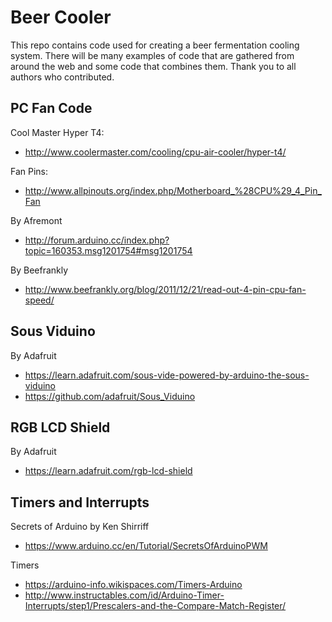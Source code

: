 Beer Cooler
===

This repo contains code used for creating a beer fermentation cooling system.
There will be many examples of code that are gathered from around the web and
some code that combines them.  Thank you to all authors who contributed.


PC Fan Code
---

Cool Master Hyper T4:

- http://www.coolermaster.com/cooling/cpu-air-cooler/hyper-t4/

Fan Pins:

- http://www.allpinouts.org/index.php/Motherboard_%28CPU%29_4_Pin_Fan

By Afremont

- http://forum.arduino.cc/index.php?topic=160353.msg1201754#msg1201754

By Beefrankly

- http://www.beefrankly.org/blog/2011/12/21/read-out-4-pin-cpu-fan-speed/

Sous Viduino
---

By Adafruit

- https://learn.adafruit.com/sous-vide-powered-by-arduino-the-sous-viduino
- https://github.com/adafruit/Sous_Viduino

RGB LCD Shield
---

By Adafruit

- https://learn.adafruit.com/rgb-lcd-shield

Timers and Interrupts
---

Secrets of Arduino by Ken Shirriff

- https://www.arduino.cc/en/Tutorial/SecretsOfArduinoPWM

Timers

- https://arduino-info.wikispaces.com/Timers-Arduino
- http://www.instructables.com/id/Arduino-Timer-Interrupts/step1/Prescalers-and-the-Compare-Match-Register/
